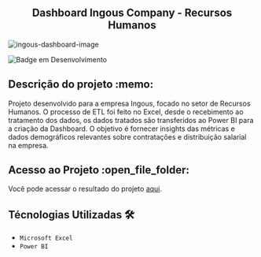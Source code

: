 <h2 align="center">  Dashboard Ingous Company - Recursos Humanos </h2> 

![ingous-dashboard-image](https://github.com/EduardoSymph/Ingous-Dashboard/assets/134222436/0e55b383-885c-4a10-b62f-be083b7548c5)

![Badge em Desenvolvimento](https://img.shields.io/badge/Em-Desenvolvimento-brightgreen)

<h2>Descrição do projeto :memo:</h2> 

Projeto desenvolvido para a empresa Ingous, focado no setor de Recursos Humanos. O processo de ETL foi feito no Excel, desde o recebimento ao tratamento dos dados, 
os dados tratados são transferidos ao Power BI para a criação da Dashboard. O objetivo é fornecer insights das métricas e dados demográficos relevantes sobre contratações e distribuição salarial na empresa.

<h2>Acesso ao Projeto :open_file_folder:</h2>
Você pode acessar o resultado do projeto <a href="https://app.powerbi.com/view?r=eyJrIjoiMzhjZmYyODgtMDE2NS00MzBjLThiYWQtMTg0YThhNzI0ZTEzIiwidCI6ImFlNzg1M2E2LWI5NjEtNDBhNS04MDQxLTBmMzNjZGJkZGRiYyJ9&pageName=ReportSection">aqui</a>.

<h2>Técnologias Utilizadas 🛠️</h2>

- ``Microsoft Excel``
- ``Power BI``
